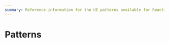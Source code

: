 ```yaml
---
summary: Reference information for the UI patterns available for Reactive Web Apps and Mobile Apps.
---
```


# Patterns
